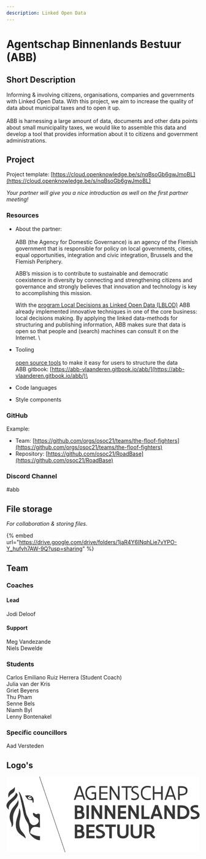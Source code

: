 ```yaml
---
description: Linked Open Data
---
```


# Agentschap Binnenlands Bestuur (ABB)

## Short Description

Informing & involving citizens, organisations, companies and governments with Linked Open Data. With this project, we aim to increase the quality of data about municipal taxes and to open it up.\
\
ABB is harnessing a large amount of data, documents and other data points about small municipality taxes, we would like to assemble this data and develop a tool that provides information about it to citizens and government administrations.

## Project

Project template: [https://cloud.openknowledge.be/s/nqBsoGb6gwJmoBL](https://cloud.openknowledge.be/s/nqBsoGb6gwJmoBL)

_Your partner will give you a nice introduction as well on the first partner meeting!_

### Resources

*   About the partner: \
    \
    ABB (the Agency for Domestic Governance) is an agency of the Flemish government that is responsible for policy on local governments, cities, equal opportunities, integration and civic integration, Brussels and the Flemish Periphery.&#x20;

    &#x20;

    ABB’s mission is to contribute to sustainable and democratic coexistence in diversity by connecting and strengthening citizens and governance and strongly believes that innovation and technology is key to accomplishing this mission.

    &#x20;

    With the [program Local Decisions as Linked Open Data (LBLOD)](https://lokaalbestuur.vlaanderen.be/lokale-besluiten-als-gelinkte-open-data/gelinkte-mobiliteit) ABB already implemented innovative techniques in one of the core business: local decisions making. By applying the linked data-methods for structuring and publishing information, ABB makes sure that data is open so that people and (search) machines can consult it on the Internet. \

* Tooling\
  [\
  open source tools](https://github.com/lblod) to make it easy for users to structure the data\
  ABB gitbook: [https://abb-vlaanderen.gitbook.io/abb/](https://abb-vlaanderen.gitbook.io/abb/)\

* Code languages
* Style components

### GitHub

Example:

* Team: [https://github.com/orgs/osoc21/teams/the-floof-fighters](https://github.com/orgs/osoc21/teams/the-floof-fighters)
* Repository: [https://github.com/osoc21/RoadBase](https://github.com/osoc21/RoadBase)

### **Discord Channel**

\#abb

## File storage

_For collaboration & storing files._&#x20;

{% embed url="https://drive.google.com/drive/folders/1jaR4Y6INqhLie7vYPO-Y_hufvh7AW-9Q?usp=sharing" %}

## Team

### Coaches

#### Lead

Jodi Deloof

#### Support

Meg Vandezande\
Niels Dewelde

### Students

Carlos Emiliano Ruiz Herrera (Student Coach) \
Julia van der Kris \
Griet Beyens \
Thu Pham\
Senne Bels \
Niamh Byl \
Lenny Bontenakel&#x20;

### Specific councillors

Aad Versteden

## Logo's

![Logo ABB](<../.gitbook/assets/logo-abb (1).svg>)

